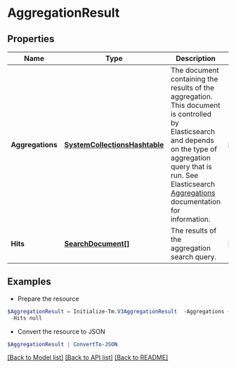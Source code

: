 # AggregationResult
## Properties

Name | Type | Description | Notes
------------ | ------------- | ------------- | -------------
**Aggregations** | [**SystemCollectionsHashtable**](.md) | The document containing the results of the aggregation. This document is controlled by Elasticsearch and depends on the type of aggregation query that is run.  See Elasticsearch [Aggregations](https://www.elastic.co/guide/en/elasticsearch/reference/5.2/search-aggregations.html) documentation for information.  | [optional] 
**Hits** | [**SearchDocument[]**](SearchDocument.md) | The results of the aggregation search query.  | [optional] 

## Examples

- Prepare the resource
```powershell
$AggregationResult = Initialize-Tm.V3AggregationResult  -Aggregations {Identity Locations&#x3D;{buckets&#x3D;[{key&#x3D;Austin, doc_count&#x3D;109}, {key&#x3D;London, doc_count&#x3D;64}, {key&#x3D;San Jose, doc_count&#x3D;27}, {key&#x3D;Brussels, doc_count&#x3D;26}, {key&#x3D;Sao Paulo, doc_count&#x3D;24}, {key&#x3D;Munich, doc_count&#x3D;23}, {key&#x3D;Singapore, doc_count&#x3D;22}, {key&#x3D;Tokyo, doc_count&#x3D;20}, {key&#x3D;Taipei, doc_count&#x3D;16}]}} `
 -Hits null
```

- Convert the resource to JSON
```powershell
$AggregationResult | ConvertTo-JSON
```

[[Back to Model list]](../README.md#documentation-for-models) [[Back to API list]](../README.md#documentation-for-api-endpoints) [[Back to README]](../README.md)

